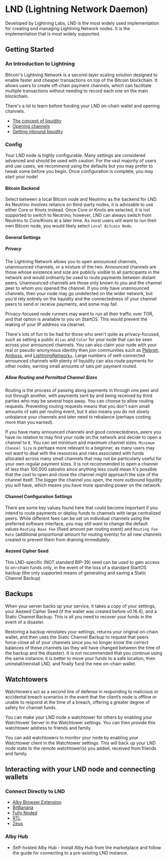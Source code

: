 # LND (Lightning Network Daemon)

Developed by Lightning Labs, LND is the most widely used implementation for creating and managing Lightning Network nodes. It is the implementation that is most widely supported.

## Getting Started
### An Introduction to Lightning

Bitcoin's Lightning Network is a second-layer scaling solution designed to enable faster and cheaper transactions on top of the Bitcoin blockchain. It allows users to create off-chain payment channels, which can facilitate multiple transactions without needing to record each one on the main blockchain.

There's a lot to learn before funding your LND on-chain wallet and opening channels.

- [The concept of liquidity](https://bitcoin.design/guide/how-it-works/liquidity/)
- [Opening channels](https://docs.start9.com/service-guides/lightning/opening-channels.html)
- [Getting inbound liquidity](https://docs.start9.com/service-guides/lightning/getting-inbound-liquidity.html)


### Config

Your LND node is highly configurable. Many settings are considered advanced and should be used with caution. For the vast majority of users and use cases, we recommend using the defaults but you may prefer to tweak some before you begin. Once configuration is complete, you may start your node!

#### Bitcoin Backend

Select between a local Bitcoin node and Neutrino as the backend for LND. As Neutrino involves reliance on third-party nodes, it is advisable to use either Core or Knots instead. Once Core or Knots are selected, it is not supported to switch to Neutrino; however, LND can always switch from Neutrino to Core/Knots at a later time. As most users will want to run their own Bitcoin node, you would likely select `Local Bitcoin Node`.

#### General Settings
##### Privacy

The Lightning Network allows you to open announced channels, unannounced channels, or a mixture of the two. Announced channels are those whose existence and size are publicly visible to all participants in the network and would ordinarily be used to route payments between distant peers. Unannounced channels are those only known to you and the channel peer to whom you opened the channel. If you only have unannounced channels, then your node may go undetected on the wider network, but you'd rely entirely on the liquidity and the connectedness of your channel peers to send or receive payments, and some may fail.

Privacy-focused node runners may want to run all their traffic over TOR, and that option is available to you on StartOS. This would prevent the leaking of your IP address via clearnet.

There's lots of fun to be had for those who aren't quite as privacy-focused, such as setting a public `Alias` and `Color` for your node that can be seen across your announced channels. You can also claim your node with your real or pseudo-anonymous identity then join communities such as [Plebnet](https://t.me/plebnet), [Amboss](https://amboss.space/), and [LightningNetwork+](https://lightningnetwork.plus/). Large numbers of well-connected announced channels with plenty of liquidity can also route payments for other nodes, earning small amounts of sats per payment routed.

##### Allow Routing and Permitted Channel Sizes

Routing is the process of passing along payments in through one peer and out through another, with payments sent by and being received by third parties who may be several hops away. You can choose to allow routing requests. Preventing routing requests means that you don't earn small amounts of sats per routing event, but it also means you do not slowly unbalance your channels and later need to rebalance (perhaps costing more than you earned).

If you have many announced channels and good connectedness, peers you have no relation to may find your node on the network and decide to open a channel to it. You can set minimum and maximum channel sizes. `Minimum Channel Size` is perhaps more relevant to a beginner, as many users may not want to deal with the resources and risks associated with funds allocated across many small channels that may not be particularly useful for your own regular payment sizes. It is not recommended to open a channel of less than 100,000 satoshis since anything less could mean it's possible that the cost to open and close the channel might approach the size of the channel itself. The bigger the channel you open, the more outbound liquidity you will have, which means you have more spending power on the network.

#### Channel Configuration Settings

There are some key values found here that could become important if you intend to route payments or deploy funds to channels with large centralized peers. While different fees can be set on individual channels using the preferred software interface, you may still want to change the default values `Routing Base Fee` (fixed amount per routing event) and `Routing Fee Rate` (additional proportional amount for routing events) for all new channels created to prevent them from draining immediately.

#### Aezeed Cipher Seed

This LND-specific (NOT standard BIP-39) seed can be used to gain access to on-chain funds only, in the event of the loss of a standard StartOS backup (the only supported means of generating and saving a Static Channel Backup)

## Backups

When your server backs up your service, it takes a copy of your settings, your Aezeed Cipher Seed (if the wallet was created before v0.16.4), and a Static Channel Backup. This is all you need to recover your funds in the event of a disaster.

Restoring a backup reinstates your settings, returns your original on-chain wallet, and then uses the Static Channel Backup to request that peers force-close all of your channels since you no longer know the correct balances of these channels (as they will have changed between the time of the backup and the disaster). It is not recommended that you continue using the same instance; it is better to move your funds to a safe location, then uninstall/reinstall LND, and finally fund the new on-chain wallet.

## Watchtowers

Watchtowers act as a second line of defense in responding to malicious or accidental breach scenarios in the event that the client’s node is offline or unable to respond at the time of a breach, offering a greater degree of safety for channel funds.

You can make your LND node a watchtower for others by enabling your Watchtower Server in the Watchtower settings. You can then provide this watchtower address to friends and family.

You can add watchtowers to monitor your node by enabling your Watchtower client in the Watchtower settings. This will back up your LND node state to the remote watchtower(s) you added, received from friends and family.


## Interacting with your LND node and connecting wallets
### Connect Directly to LND

- [Alby Browser Extension](wallet-integrations/alby-extension.md)
- [BitBanana](wallet-integrations/bitbanana.md)
- [Fully Noded](wallet-integrations/fully-noded.md)
- [RTL](wallet-integrations/rtl.md)
- [Zeus](wallet-integrations/zeus.md)


### Alby Hub

- Self-hosted Alby Hub - Install Alby Hub from the marketplace and follow the guide for connecting to a pre-existing LND instance.